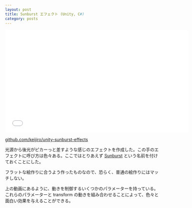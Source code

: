 ```yaml
---
layout: post
title: Sunburst エフェクト (Unity, C#)
category: posts
---
```


<div  class="video frame"><iframe src="//player.vimeo.com/video/76949095" width="600" height="338" frameborder="0" webkitallowfullscreen mozallowfullscreen allowfullscreen></iframe></div>

[github.com/keijiro/unity-sunburst-effects](https://github.com/keijiro/unity-sunburst-effects)

光源から後光がピカーっと差すような感じのエフェクトを作成した。この手のエフェクトに呼び方は色々ある。ここではとりあえず [Sunburst](http://en.wikipedia.org/wiki/Sunburst) という名前を付けておくことにした。

フラットな絵作りに合うよう作ったものなので、恐らく、普通の絵作りにはマッチしない。

上の動画にあるように、動きを制御するいくつかのパラメーターを持っている。これらのパラメーターと transform の動きを組み合わせることによって、色々と面白い効果を与えることができる。
